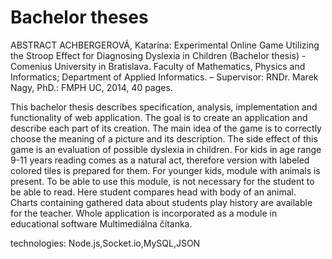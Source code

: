 # Bachelor theses

ABSTRACT 
ACHBERGEROVÁ, Katarína: Experimental Online Game Utilizing the Stroop Effect for Diagnosing Dyslexia in Children (Bachelor thesis) - 
Comenius University in Bratislava. Faculty of Mathematics, Physics and Informatics; Department of Applied Informatics. – 
Supervisor: RNDr. Marek Nagy, PhD.: FMPH UC, 2014, 40 pages.

This bachelor thesis describes specification, analysis, implementation and functionality of web application. 
The goal is to create an application and describe each part of its creation. 
The main idea of the game is to correctly choose the meaning of a picture and its description. 
The side effect of this game is an evaluation of possible dyslexia in children. 
For kids in age range 9-11 years reading comes as a natural act, therefore version with labeled colored tiles is prepared for them. 
For younger kids, module with animals is present. To be able to use this module, is not necessary for the student to be able to read. 
Here student compares head with body of an animal. Charts containing gathered data about students play history are available 
for the teacher. Whole application is incorporated as a module in educational software Multimediálna čítanka.

technologies: Node.js,Socket.io,MySQL,JSON
